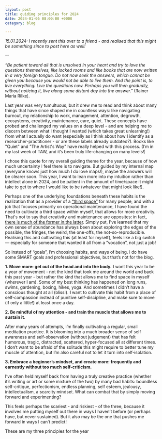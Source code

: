 ```yaml
---
layout: post
title: guiding principles for 2024
date: 2024-01-05 08:00:00 +0000
category: blog

---
```

_15.01.2024: I recently sent this over to a friend - and realised that this might be something since to post here as well!_

--

_“Be patient toward all that is unsolved in your heart and try to love the questions themselves, like locked rooms and like books that are now written in a very foreign tongue. Do not now seek the answers, which cannot be given you because you would not be able to live them. And the point is, to live everything. Live the questions now. Perhaps you will then gradually, without noticing it, live along some distant day into the answer.”_ (Rainer Maria Rilke).  

Last year was very tumultuous, but it drew me to read and think about many things that have since shaped me in countless ways: like navigating burnout, my relationship to work, management, attention, degrowth, ecosystems, creativity, maintenance, care, quiet. These concepts have probed and challenged my values on a deep level - and are helping me to discern between what I thought I wanted (which takes great unlearning!) from what I actually do want (especially as I think about how I identify as a researcher-practitioner - or are these labels already outdated?). Books like "Quiet" and "The Artist's Way" have really helped with this process. (I’m in my last week of TAW, and it’s been truly life-changing on many levels!)

I chose this quote for my overall guiding theme for the year, because of how much uncertainty I feel there is to navigate. But guided by my internal map (everyone knows just how much I do love maps!), maybe the answers will be clearer soon. This year, I want to lean more into my intuition rather than intellect alone in 2024, and be patient in the amount of time/space it might take to get to where I would like to be (whatever that might look like!).

Perhaps one of the underlying foundations beneath these habits is the realization that as a provider of a [“third space”](https://syllabusproject.org/third-places/) for many people, and with a job that focuses primarily on operational maintenance, I have found the need to cultivate a third space within myself, that allows for more creativity. That's not to say that creativity and maintenance are opposites: in fact, [there is much of the former in the latter](https://themaintainers.org/wp-content/uploads/2021/05/Information-Maintenance-as-a-Practice-of-Care.pdf). Simply put, I've learned that my own sense of abundance has always been about exploring the edges of the possible, the fringes, the weird, the one-offs, the not-so-reproducible. Realising this and cultivating this (at least for myself(, feels like a big switch — especially for someone that wanted it all from a “vocation”, not just a job!

So instead of “goals”, I’m choosing habits, and ways of being. I do have some SMART goals and professional objectives, but that’s not for the blog.

**1. Move more: get out of the head and into the body.**
I want this year to be a year of movement - not the kind that took me around the world and back this past year - but rather the kind that allows me to find space in myself (wherever I am). Some of my best thinking has happened on long runs, swims, gardening, boxing, hikes, yoga. And sometimes I didn’t have a conscious thought at all (bliss!). I want to cultivate this habit from a place of self-compassion instead of punitive self-discipline, and make sure to move (if only a little!) at least once a day.

**2. Be mindful of my attention - and train the muscle that allows me to sustain it.**

After many years of attempts, I’m finally cultivating a regular, small meditation practice. It is blooming into a much broader sense of self awareness and self-observation (without judgement) that has felt humorous, tragic, distracted, scattered, hyper-focused all at different times. I don’t want to be afraid of the solitude this might require to better tune my muscle of attention, but I’m also careful not to let it turn into self-isolation. 

**3. Embrace a beginner’s mindset, and create more: frequently and earnestly without too much self-criticism.**

I’ve often held myself back from having a truly creative practice (whether it’s writing or art or some mixture of the two) by many bad habits: boundless self-critique, perfectionism, endless planning, self esteem, jealousy, intellectualism, a scarcity mindset. What can combat that by simply moving forward and experimenting?

This feels perhaps the scariest - and riskiest - of the three, because it involves me putting myself out there in ways I haven’t before (or perhaps have, but never sustained). But it also may be the one that pushes me forward in ways I can’t predict!

These are my three principles for the year
